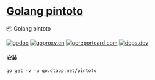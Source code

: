 <h1>
<a href="https://www.dtapp.net/">Golang pintoto</a>
</h1>

📦 Golang pintoto

[comment]: <> (go)
[![godoc](https://pkg.go.dev/badge/go.dtapp.net/pintoto?status.svg)](https://pkg.go.dev/go.dtapp.net/pintoto)
[![goproxy.cn](https://goproxy.cn/stats/go.dtapp.net/pintoto/badges/download-count.svg)](https://goproxy.cn/stats/go.dtapp.net/pintoto)
[![goreportcard.com](https://goreportcard.com/badge/go.dtapp.net/pintoto)](https://goreportcard.com/report/go.dtapp.net/pintoto)
[![deps.dev](https://img.shields.io/badge/deps-go-red.svg)](https://deps.dev/go/go.dtapp.net%2Fpintoto)

#### 安装

```shell
go get -v -u go.dtapp.net/pintoto
```
